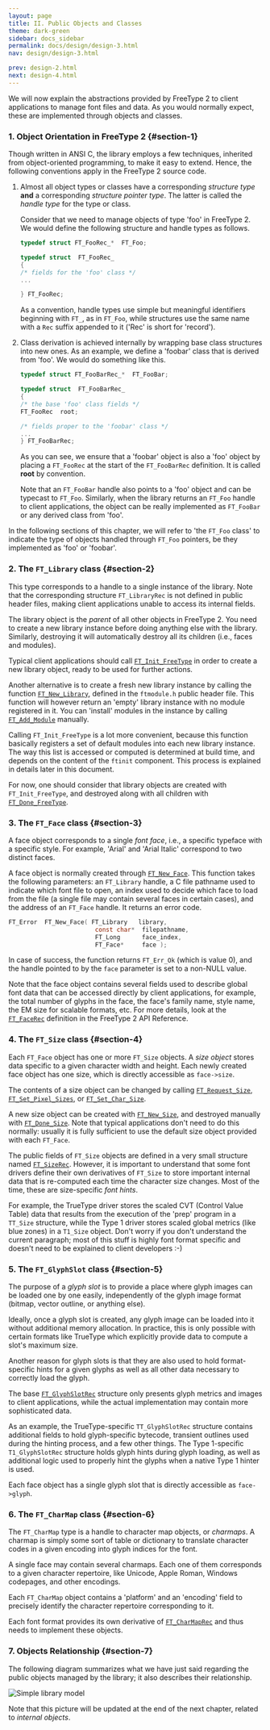 ```yaml
---
layout: page
title: II. Public Objects and Classes
theme: dark-green
sidebar: docs_sidebar
permalink: docs/design/design-3.html
nav: design/design-3.html

prev: design-2.html
next: design-4.html
---
```


We will now explain the abstractions provided by FreeType 2 to client
applications to manage font files and data. As you would normally
expect, these are implemented through objects and classes.

### 1. Object Orientation in FreeType 2 {#section-1}

Though written in ANSI C, the library employs a few techniques,
inherited from object-oriented programming, to make it easy to extend.
Hence, the following conventions apply in the FreeType 2 source code.

1.  Almost all object types or classes have a corresponding *structure
    type* **and** a corresponding *structure pointer type*. The latter
    is called the *handle type* for the type or class.

    Consider that we need to manage objects of type 'foo' in FreeType 2.
    We would define the following structure and handle types as follows.

    ```c
    typedef struct FT_FooRec_*  FT_Foo;

    typedef struct  FT_FooRec_
    {
    /* fields for the 'foo' class */
    ...

    } FT_FooRec;
    ```

    As a convention, handle types use simple but meaningful identifiers
    beginning with `FT_`, as in `FT_Foo`, while structures use the same
    name with a `Rec` suffix appended to it ('Rec' is short for
    'record').

2.  Class derivation is achieved internally by wrapping base class
    structures into new ones. As an example, we define a 'foobar' class
    that is derived from 'foo'. We would do something like this.

    ```c
    typedef struct FT_FooBarRec_*  FT_FooBar;

    typedef struct  FT_FooBarRec_
    {
    /* the base 'foo' class fields */
    FT_FooRec  root;

    /* fields proper to the 'foobar' class */
    ...
    } FT_FooBarRec;
    ```

    As you can see, we ensure that a 'foobar' object is also a 'foo'
    object by placing a `FT_FooRec` at the start of the `FT_FooBarRec`
    definition. It is called **root** by convention.

    Note that an `FT_FooBar` handle also points to a 'foo' object and
    can be typecast to `FT_Foo`. Similarly, when the library returns an
    `FT_Foo` handle to client applications, the object can be really
    implemented as `FT_FooBar` or any derived class from 'foo'.

In the following sections of this chapter, we will refer to 'the
`FT_Foo` class' to indicate the type of objects handled through `FT_Foo`
pointers, be they implemented as 'foo' or 'foobar'.

### 2. The `FT_Library` class {#section-2}

This type corresponds to a handle to a single instance of the library.
Note that the corresponding structure `FT_LibraryRec` is not defined in
public header files, making client applications unable to access its
internal fields.

The library object is the *parent* of all other objects in FreeType 2.
You need to create a new library instance before doing anything else
with the library. Similarly, destroying it will automatically destroy
all its children (i.e., faces and modules).

Typical client applications should call
[`FT_Init_FreeType`](../reference/ft2-base_interface#FT_Init_FreeType)
in order to create a new library object, ready to be used for further
actions.

Another alternative is to create a fresh new library instance by calling
the function
[`FT_New_Library`](../reference/ft2-module_management#FT_New_Library),
defined in the `ftmodule.h` public header file. This function will
however return an 'empty' library instance with no module registered in
it. You can 'install' modules in the instance by calling
[`FT_Add_Module`](../reference/ft2-module_management#FT_Add_Module)
manually.

Calling `FT_Init_FreeType` is a lot more convenient, because this
function basically registers a set of default modules into each new
library instance. The way this list is accessed or computed is
determined at build time, and depends on the content of the `ftinit`
component. This process is explained in details later in this document.

For now, one should consider that library objects are created with
`FT_Init_FreeType`, and destroyed along with all children with
[`FT_Done_FreeType`](../reference/ft2-base_interface#FT_Done_FreeType).

### 3. The `FT_Face` class {#section-3}

A face object corresponds to a single *font face*, i.e., a specific
typeface with a specific style. For example, 'Arial' and 'Arial Italic'
correspond to two distinct faces.

A face object is normally created through
[`FT_New_Face`](../reference/ft2-base_interface#FT_New_Face). This
function takes the following parameters: an `FT_Library` handle, a C
file pathname used to indicate which font file to open, an index used to
decide which face to load from the file (a single file may contain
several faces in certain cases), and the address of an `FT_Face` handle.
It returns an error code.

```c
FT_Error  FT_New_Face( FT_Library   library,
                        const char*  filepathname,
                        FT_Long      face_index,
                        FT_Face*     face );
```

In case of success, the function returns `FT_Err_Ok` (which is value 0),
and the handle pointed to by the `face` parameter is set to a non-NULL
value.

Note that the face object contains several fields used to describe
global font data that can be accessed directly by client applications,
for example, the total number of glyphs in the face, the face\'s family
name, style name, the EM size for scalable formats, etc. For more
details, look at the
[`FT_FaceRec`](../reference/ft2-base_interface#FT_FaceRec)
definition in the FreeType 2 API Reference.

### 4. The `FT_Size` class {#section-4}

Each `FT_Face` object has one or more `FT_Size` objects. A *size object*
stores data specific to a given character width and height. Each newly
created face object has one size, which is directly accessible as
`face->size`.

The contents of a size object can be changed by calling
[`FT_Request_Size`](../reference/ft2-base_interface#FT_Request_Size),
[`FT_Set_Pixel_Sizes`](../reference/ft2-base_interface#FT_Set_Pixel_Sizes),
or
[`FT_Set_Char_Size`](../reference/ft2-base_interface#FT_Set_Char_Size).

A new size object can be created with
[`FT_New_Size`](../reference/ft2-sizes_management#FT_New_Size), and
destroyed manually with
[`FT_Done_Size`](../reference/ft2-sizes_management#FT_Done_Size).
Note that typical applications don\'t need to do this normally: usually
it is fully sufficient to use the default size object provided with each
`FT_Face`.

The public fields of `FT_Size` objects are defined in a very small
structure named
[`FT_SizeRec`](../reference/ft2-base_interface#FT_SizeRec).
However, it is important to understand that some font drivers define
their own derivatives of `FT_Size` to store important internal data that
is re-computed each time the character size changes. Most of the time,
these are size-specific *font hints*.

For example, the TrueType driver stores the scaled CVT (Control Value
Table) data that results from the execution of the 'prep' program in a
`TT_Size` structure, while the Type 1 driver stores scaled global
metrics (like blue zones) in a `T1_Size` object. Don\'t worry if you
don\'t understand the current paragraph; most of this stuff is highly
font format specific and doesn\'t need to be explained to client
developers :-)

### 5. The `FT_GlyphSlot` class {#section-5}

The purpose of a *glyph slot* is to provide a place where glyph images
can be loaded one by one easily, independently of the glyph image format
(bitmap, vector outline, or anything else).

Ideally, once a glyph slot is created, any glyph image can be loaded
into it without additional memory allocation. In practice, this is only
possible with certain formats like TrueType which explicitly provide
data to compute a slot\'s maximum size.

Another reason for glyph slots is that they are also used to hold
format-specific hints for a given glyphs as well as all other data
necessary to correctly load the glyph.

The base
[`FT_GlyphSlotRec`](../reference/ft2-base_interface#FT_GlyphSlotRec)
structure only presents glyph metrics and images to client applications,
while the actual implementation may contain more sophisticated data.

As an example, the TrueType-specific `TT_GlyphSlotRec` structure
contains additional fields to hold glyph-specific bytecode, transient
outlines used during the hinting process, and a few other things. The
Type 1-specific `T1_GlyphSlotRec` structure holds glyph hints during
glyph loading, as well as additional logic used to properly hint the
glyphs when a native Type 1 hinter is used.

Each face object has a single glyph slot that is directly accessible as
`face->glyph`.

### 6. The `FT_CharMap` class {#section-6}

The `FT_CharMap` type is a handle to character map objects, or
*charmaps*. A charmap is simply some sort of table or dictionary to
translate character codes in a given encoding into glyph indices for the
font.

A single face may contain several charmaps. Each one of them corresponds
to a given character repertoire, like Unicode, Apple Roman, Windows
codepages, and other encodings.

Each `FT_CharMap` object contains a 'platform' and an 'encoding' field
to precisely identify the character repertoire corresponding to it.

Each font format provides its own derivative of
[`FT_CharMapRec`](../reference/ft2-base_interface#FT_CharMapRec)
and thus needs to implement these objects.

### 7. Objects Relationship {#section-7}

The following diagram summarizes what we have just said regarding the
public objects managed by the library; it also describes their
relationship.

![Simple library model](assets/simple-model.png)

Note that this picture will be updated at the end of the next chapter,
related to *internal objects*.
